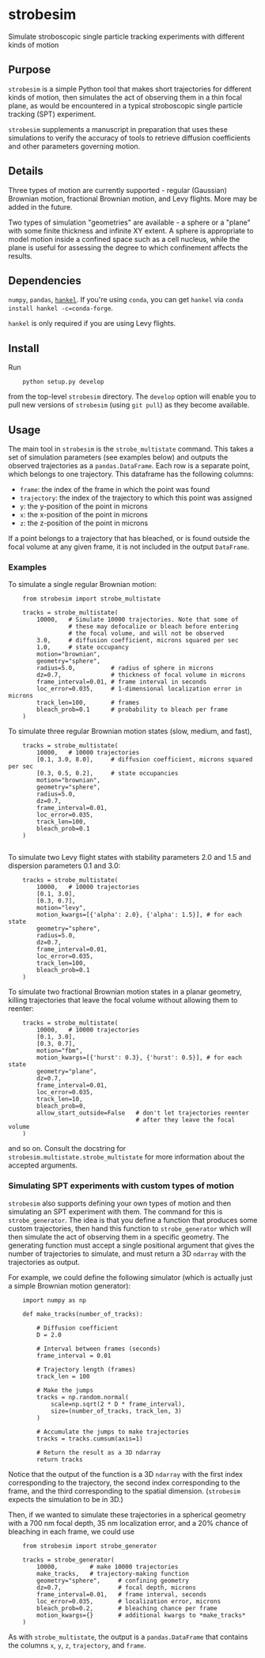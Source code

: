 # strobesim
Simulate stroboscopic single particle tracking experiments with different kinds of motion

## Purpose

`strobesim` is a simple Python tool that makes short trajectories for different kinds
of motion, then simulates the act of observing them in a thin focal plane, as 
would be encountered in a typical stroboscopic single particle tracking (SPT)
experiment. 

`strobesim` supplements a manuscript in preparation that uses these simulations
to verify the accuracy of tools to retrieve diffusion coefficients and other
parameters governing motion.

## Details

Three types of motion are currently supported - regular (Gaussian) Brownian motion,
fractional Brownian motion, and Levy flights. More may be added in the future.

Two types of simulation "geometries" are available - a sphere or a "plane"
with some finite thickness and
infinite XY extent. A sphere is appropriate to model motion inside a confined
space such as a cell nucleus, while the plane is useful for assessing the degree
to which confinement affects the results.

## Dependencies

`numpy`, `pandas`, [`hankel`](https://anaconda.org/conda-forge/hankel). If you're using `conda`, you can get `hankel`
via `conda install hankel -c=conda-forge`.

`hankel` is only required if you are using Levy flights.

## Install

Run
```
    python setup.py develop
```

from the top-level `strobesim` directory. The `develop` option will enable
you to pull new versions of `strobesim` (using `git pull`) as they become
available.

## Usage 

The main tool in `strobesim` is the
`strobe_multistate` command. This takes a set of simulation 
parameters (see examples below) and outputs the observed trajectories
as a `pandas.DataFrame`. Each row is a separate point,
which belongs to one trajectory. This dataframe has the following columns:

 - `frame`: the index of the frame in which the point was found
 - `trajectory`: the index of the trajectory to which this point was assigned
 - `y`: the y-position of the point in microns
 - `x`: the x-position of the point in microns
 - `z`: the z-position of the point in microns

If a point belongs to a trajectory that has bleached, or is found 
outside the focal volume at any given frame, it is not included in 
the output `DataFrame`. 

### Examples

To simulate a single regular Brownian motion:
```
    from strobesim import strobe_multistate

    tracks = strobe_multistate(
        10000,   # Simulate 10000 trajectories. Note that some of 
                 # these may defocalize or bleach before entering
                 # the focal volume, and will not be observed
        3.0,     # diffusion coefficient, microns squared per sec
        1.0,     # state occupancy
        motion="brownian",
        geometry="sphere",
        radius=5.0,          # radius of sphere in microns
        dz=0.7,              # thickness of focal volume in microns
        frame_interval=0.01, # frame interval in seconds
        loc_error=0.035,     # 1-dimensional localization error in microns
        track_len=100,       # frames
        bleach_prob=0.1      # probability to bleach per frame
    )

```

To simulate three regular Brownian motion states (slow, medium, and 
fast), 
```
    tracks = strobe_multistate(
        10000,   # 10000 trajectories
        [0.1, 3.0, 8.0],     # diffusion coefficient, microns squared per sec
        [0.3, 0.5, 0.2],     # state occupancies
        motion="brownian",
        geometry="sphere",
        radius=5.0,
        dz=0.7,
        frame_interval=0.01,
        loc_error=0.035,
        track_len=100,
        bleach_prob=0.1
    )
   
```

To simulate two Levy flight states with stability parameters 2.0
and 1.5 and dispersion parameters 0.1 and 3.0:
```
    tracks = strobe_multistate(
        10000,   # 10000 trajectories
        [0.1, 3.0],
        [0.3, 0.7],
        motion="levy",
        motion_kwargs=[{'alpha': 2.0}, {'alpha': 1.5}], # for each state
        geometry="sphere",
        radius=5.0,
        dz=0.7,
        frame_interval=0.01,
        loc_error=0.035,
        track_len=100,
        bleach_prob=0.1
    )

```

To simulate two fractional Brownian motion states in a planar 
geometry, killing trajectories that leave the focal volume without
allowing them to reenter:
```
    tracks = strobe_multistate(
        10000,   # 10000 trajectories
        [0.1, 3.0],
        [0.3, 0.7],
        motion="fbm",
        motion_kwargs=[{'hurst': 0.3}, {'hurst': 0.5}], # for each state
        geometry="plane",
        dz=0.7,
        frame_interval=0.01,
        loc_error=0.035,
        track_len=10,
        bleach_prob=0,
        allow_start_outside=False   # don't let trajectories reenter
                                    # after they leave the focal volume
    )

```

and so on. Consult the docstring for `strobesim.multistate.strobe_multistate`
for more information about the accepted arguments.

### Simulating SPT experiments with custom types of motion

`strobesim` also supports defining your own types of motion and 
then simulating an SPT experiment with them. The command for this
is `strobe_generator`. The idea is that you define a function that 
produces some custom trajectories, then hand this function
to `strobe_generator` which will then simulate the act of observing
them in a specific geometry. The generating function must accept
a single positional argument that gives the number of trajectories
to simulate, and must return a 3D `ndarray` with the trajectories as
output. 

For example, we could define the following simulator (which is actually
just a simple Brownian motion generator):
```
    import numpy as np

    def make_tracks(number_of_tracks):

        # Diffusion coefficient
        D = 2.0

        # Interval between frames (seconds)
        frame_interval = 0.01

        # Trajectory length (frames)
        track_len = 100

        # Make the jumps
        tracks = np.random.normal(
            scale=np.sqrt(2 * D * frame_interval),
            size=(number_of_tracks, track_len, 3)
        )

        # Accumulate the jumps to make trajectories
        tracks = tracks.cumsum(axis=1)

        # Return the result as a 3D ndarray
        return tracks

```

Notice that the output of the function is a 3D `ndarray` with 
the first index corresponding to the trajectory, the second 
index corresponding to the frame, and the third 
corresponding to the spatial dimension. (`strobesim` expects
the simulation to be in 3D.)

Then, if we wanted to simulate these trajectories in a spherical
geometry with a 700 nm focal depth, 35 nm localization error, and 
a 20\% chance of bleaching in each frame, we could use

```
    from strobesim import strobe_generator

    tracks = strobe_generator(
        10000,         # make 10000 trajectories
        make_tracks,   # trajectory-making function
        geometry="sphere",     # confining geometry
        dz=0.7,                # focal depth, microns
        frame_interval=0.01,   # frame interval, seconds
        loc_error=0.035,       # localization error, microns
        bleach_prob=0.2,       # bleaching chance per frame
        motion_kwargs={}       # additional kwargs to *make_tracks*
    )

```

As with `strobe_multistate`, the output is a `pandas.DataFrame` that contains
the columns `x`, `y`, `z`, `trajectory`, and `frame`.

